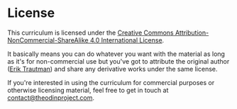# License

This curriculum is licensed under the [Creative Commons Attribution-NonCommercial-ShareAlike 4.0 International License](http://creativecommons.org/licenses/by-nc-sa/4.0/).  

It basically means you can do whatever you want with the material as long as it's for non-commercial use but you've got to attribute the original author ([Erik Trautman](http://github.com/eriktrautman)) and share any derivative works under the same license.

If you're interested in using the curriculum for commercial purposes or otherwise licensing material, feel free to get in touch at [contact@theodinproject.com](mailto:theodinprojectcontact@gmail.com).
